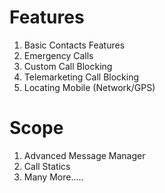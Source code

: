 # Features
  1. Basic Contacts Features
  2. Emergency Calls
  3. Custom Call Blocking
  4. Telemarketing Call Blocking
  5. Locating Mobile (Network/GPS)
  
# Scope
  1. Advanced Message Manager
  2. Call Statics
  3. Many More.....
